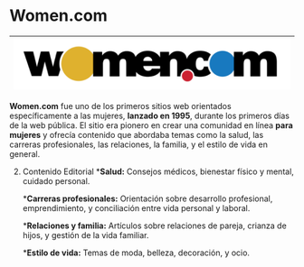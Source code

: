 # Women.com 

|![Logo Women.com](https://github.com/CRBalta/CRBalta-SMX2-M8UF1A1-HistoriaWeb-95-Women.com-Baltasar/blob/main/Women.com.png)|
|----------------------|


__Women.com__ fue uno de los primeros sitios web orientados específicamente a las mujeres, __lanzado en 1995__, durante los primeros días de la web pública. El sitio era pionero en crear una comunidad en línea __para mujeres__ y ofrecía contenido que abordaba temas como la salud, las carreras profesionales, las relaciones, la familia, y el estilo de vida en general.

2. Contenido Editorial 
	*__Salud:__ Consejos médicos, bienestar físico y mental, cuidado personal.

	*__Carreras profesionales:__ Orientación sobre desarrollo profesional, emprendimiento, y conciliación entre vida personal y laboral.

	*__Relaciones y familia:__ Artículos sobre relaciones de pareja, crianza de hijos, y gestión de la vida familiar.

	*__Estilo de vida:__ Temas de moda, belleza, decoración, y ocio.
